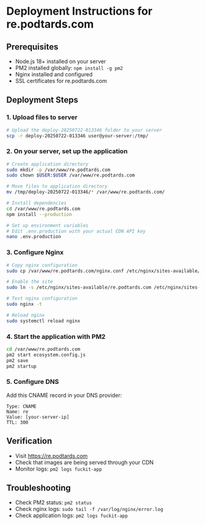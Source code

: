 # Deployment Instructions for re.podtards.com

## Prerequisites
- Node.js 18+ installed on your server
- PM2 installed globally: `npm install -g pm2`
- Nginx installed and configured
- SSL certificates for re.podtards.com

## Deployment Steps

### 1. Upload files to server
```bash
# Upload the deploy-20250722-013346 folder to your server
scp -r deploy-20250722-013346 user@your-server:/tmp/
```

### 2. On your server, set up the application
```bash
# Create application directory
sudo mkdir -p /var/www/re.podtards.com
sudo chown $USER:$USER /var/www/re.podtards.com

# Move files to application directory
mv /tmp/deploy-20250722-013346/* /var/www/re.podtards.com/

# Install dependencies
cd /var/www/re.podtards.com
npm install --production

# Set up environment variables
# Edit .env.production with your actual CDN API key
nano .env.production
```

### 3. Configure Nginx
```bash
# Copy nginx configuration
sudo cp /var/www/re.podtards.com/nginx.conf /etc/nginx/sites-available/re.podtards.com

# Enable the site
sudo ln -s /etc/nginx/sites-available/re.podtards.com /etc/nginx/sites-enabled/

# Test nginx configuration
sudo nginx -t

# Reload nginx
sudo systemctl reload nginx
```

### 4. Start the application with PM2
```bash
cd /var/www/re.podtards.com
pm2 start ecosystem.config.js
pm2 save
pm2 startup
```

### 5. Configure DNS
Add this CNAME record in your DNS provider:
```
Type: CNAME
Name: re
Value: [your-server-ip]
TTL: 300
```

## Verification
- Visit https://re.podtards.com
- Check that images are being served through your CDN
- Monitor logs: `pm2 logs fuckit-app`

## Troubleshooting
- Check PM2 status: `pm2 status`
- Check nginx logs: `sudo tail -f /var/log/nginx/error.log`
- Check application logs: `pm2 logs fuckit-app`
